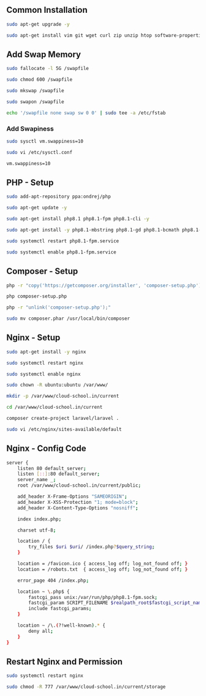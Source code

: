 ## Common Installation

```bash
sudo apt-get upgrade -y
```

```bash
sudo apt-get install vim git wget curl zip unzip htop software-properties-common mysql-client awscli -y
```

## Add Swap Memory

```bash
sudo fallocate -l 5G /swapfile
```
```bash
sudo chmod 600 /swapfile
```
```bash
sudo mkswap /swapfile
```
```bash
sudo swapon /swapfile
```
```bash
echo '/swapfile none swap sw 0 0' | sudo tee -a /etc/fstab
```

### Add Swapiness

```bash
sudo sysctl vm.swappiness=10
```
```bash
sudo vi /etc/sysctl.conf
```
```bash
vm.swappiness=10
```

## PHP - Setup

```bash
sudo add-apt-repository ppa:ondrej/php
```
```bash
sudo apt-get update -y
```
```bash
sudo apt-get install php8.1 php8.1-fpm php8.1-cli -y
```
```bash
sudo apt-get install -y php8.1-mbstring php8.1-gd php8.1-bcmath php8.1-zip php8.1-xml php8.1-intl php8.1-mysql php8.1-curl
```

```bash
sudo systemctl restart php8.1-fpm.service
```
```bash
sudo systemctl enable php8.1-fpm.service
```

## Composer - Setup

```bash
php -r "copy('https://getcomposer.org/installer', 'composer-setup.php');"
```
```bash
php composer-setup.php
```
```bash
php -r "unlink('composer-setup.php');"
```
```bash
sudo mv composer.phar /usr/local/bin/composer
```

## Nginx - Setup

```bash
sudo apt-get install -y nginx
```
```bash
sudo systemctl restart nginx
```
```bash
sudo systemctl enable nginx
```
```bash
sudo chown -R ubuntu:ubuntu /var/www/
```
```bash
mkdir -p /var/www/cloud-school.in/current
```
```bash
cd /var/www/cloud-school.in/current
```
```bash
composer create-project laravel/laravel .
```
```bash
sudo vi /etc/nginx/sites-available/default 
```

## Nginx - Config Code

```bash
server {
    listen 80 default_server;
    listen [::]:80 default_server;
    server_name _;
    root /var/www/cloud-school.in/current/public;

    add_header X-Frame-Options "SAMEORIGIN";
    add_header X-XSS-Protection "1; mode=block";
    add_header X-Content-Type-Options "nosniff";

    index index.php;

    charset utf-8;

    location / {
        try_files $uri $uri/ /index.php?$query_string;
    }

    location = /favicon.ico { access_log off; log_not_found off; }
    location = /robots.txt  { access_log off; log_not_found off; }

    error_page 404 /index.php;

    location ~ \.php$ {
        fastcgi_pass unix:/var/run/php/php8.1-fpm.sock;
        fastcgi_param SCRIPT_FILENAME $realpath_root$fastcgi_script_name;
        include fastcgi_params;
    }

    location ~ /\.(?!well-known).* {
        deny all;
    }
}
```

## Restart Nginx and Permission

```bash
sudo systemctl restart nginx
```
```bash
sudo chmod -R 777 /var/www/cloud-school.in/current/storage
```